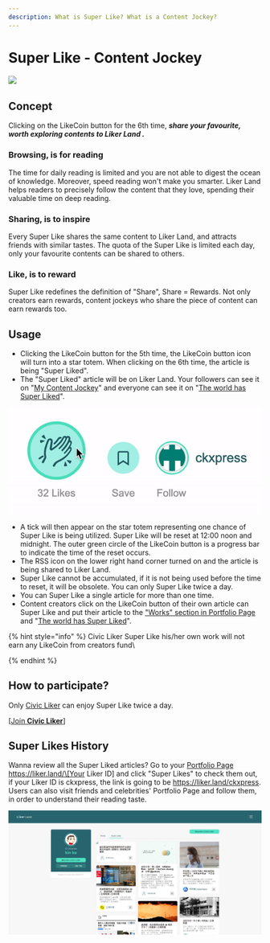 ```yaml
---
description: What is Super Like? What is a Content Jockey?
---
```


# Super Like - Content Jockey

![](https://gblobscdn.gitbook.com/assets%2F-LL4mdaVjNgL6A1--PV0%2F-MDKKfTTMClruYgMEN2z%2F-MDKL9uOAcQBWwTt-7PY%2Flikecoin_ad92\_super_like_dragonball.png?alt=media\&token=aebf61cf-24c0-4d70-9cce-a582d82122e8)

## Concept

Clicking on the LikeCoin button for the 6th time, _**share your favourite, worth exploring contents to Liker Land
.**_

### Browsing, is for reading&#xD;

The time for daily reading is limited and you are not able to digest the ocean of knowledge. Moreover, speed reading won't make you smarter. Liker Land helps readers to precisely follow the content that they love, spending their valuable time on deep reading.

### **Sharing, is to inspire**

Every Super Like shares the same content to Liker Land, and attracts friends with similar tastes. The quota of the Super Like is limited each day, only your favourite contents can be shared to others.

### Like, is to reward&#xD;

Super Like redefines the definition of "Share", Share = Rewards. Not only creators earn rewards, content jockeys who share the piece of content can earn rewards too.

## Usage <a href="zen-yang-can-yu" id="zen-yang-can-yu"></a>

* Clicking the LikeCoin button for the 5th time, the LikeCoin button icon will turn into a star totem. When clicking on the 6th time, the article is being "Super Liked".
* The "Super Liked" article will be on Liker Land. Your followers can see it on "[My Content Jockey](today-headline.md#my-content-jockey)"  and everyone can see it on "[The world has Super Liked](today-headline.md#the-world-has-super-liked)".

![](../../.gitbook/assets/superlike.gif)

* A tick will then appear on the star totem representing one chance of Super Like is being utilized. Super Like will be reset at 12:00 noon and midnight. The outer green circle of the LikeCoin button is a progress bar to indicate the time of the reset occurs. 
* The RSS icon on the lower right hand corner turned on and the article is being shared to Liker Land.
* Super Like cannot be accumulated, if it is not being used before the time to reset, it will be obsolete. You can only Super Like twice a day.
* You can Super Like a single article for more than one time.
* Content creators click on the LikeCoin button of their own article can Super Like and put their article to the ["Works" section in Portfolio Page](../creatortools/portfolio-page.md#works)  and "[The world has Super Liked](today-headline.md#the-world-has-super-liked)".

{% hint style="info" %}
Civic Liker Super Like his/her own work will not earn any LikeCoin from creators fund\

{% endhint %}

## **How to participate?** <a href="zen-yang-can-yu" id="zen-yang-can-yu"></a>

Only [Civic Liker](../civic-liker/) can enjoy Super Like twice a day.

\[[Join **Civic Liker**](../civic-liker/be-a-civic-liker.md)]

## Super Likes History

Wanna review all the Super Liked articles? Go to your [Portfolio Page](../creatortools/portfolio-page.md) https://liker.land/\[Your Liker ID] and click "Super Likes" to check them out, if your Liker ID is ckxpress, the link is going to be https://liker.land/ckxpress. Users can also visit friends and celebrities' Portfolio Page and follow them, in order to understand their reading taste.

![](../../.gitbook/assets/portfolio-page-2-en.png)
